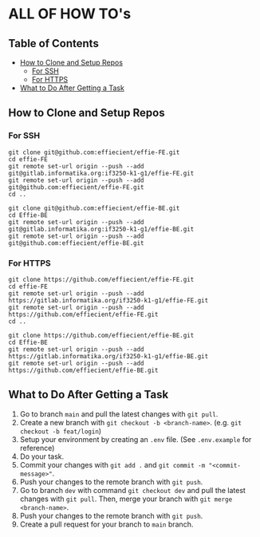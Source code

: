 # ALL OF HOW TO's
## Table of Contents
- [How to Clone and Setup Repos](#how-to-clone-and-setup-repos)
    - [For SSH](#for-ssh)
    - [For HTTPS](#for-https)
- [What to Do After Getting a Task](#what-to-do-after-getting-a-task)

## How to Clone and Setup Repos
### For SSH

```
git clone git@github.com:effiecient/effie-FE.git
cd effie-FE
git remote set-url origin --push --add git@gitlab.informatika.org:if3250-k1-g1/effie-FE.git
git remote set-url origin --push --add git@github.com:effiecient/effie-FE.git
cd ..

git clone git@github.com:effiecient/effie-BE.git
cd Effie-BE
git remote set-url origin --push --add git@gitlab.informatika.org:if3250-k1-g1/effie-BE.git
git remote set-url origin --push --add git@github.com:effiecient/effie-BE.git
```

### For HTTPS

```
git clone https://github.com/effiecient/effie-FE.git
cd effie-FE
git remote set-url origin --push --add https://gitlab.informatika.org/if3250-k1-g1/effie-FE.git
git remote set-url origin --push --add https://github.com/effiecient/effie-FE.git
cd ..

git clone https://github.com/effiecient/effie-BE.git
cd Effie-BE
git remote set-url origin --push --add https://gitlab.informatika.org/if3250-k1-g1/effie-BE.git
git remote set-url origin --push --add https://github.com/effiecient/effie-BE.git
```

## What to Do After Getting a Task
1. Go to branch `main` and pull the latest changes with `git pull`.
2. Create a new branch with `git checkout -b <branch-name>`. (e.g. `git checkout -b feat/login`)
3. Setup your environment by creating an `.env` file. (See `.env.example` for reference)
4. Do your task.
5. Commit your changes with `git add .` and `git commit -m "<commit-message>"`.
6. Push your changes to the remote branch with `git push`.
7. Go to branch `dev` with command `git checkout dev` and pull the latest changes with `git pull`. Then, merge your branch with `git merge <branch-name>`.
8. Push your changes to the remote branch with `git push`.
9. Create a pull request for your branch to `main` branch.
